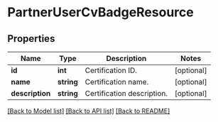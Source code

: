 # PartnerUserCvBadgeResource

## Properties
Name | Type | Description | Notes
------------ | ------------- | ------------- | -------------
**id** | **int** | Certification ID. | [optional] 
**name** | **string** | Certification name. | [optional] 
**description** | **string** | Certification description. | [optional] 

[[Back to Model list]](../README.md#documentation-for-models) [[Back to API list]](../README.md#documentation-for-api-endpoints) [[Back to README]](../README.md)



